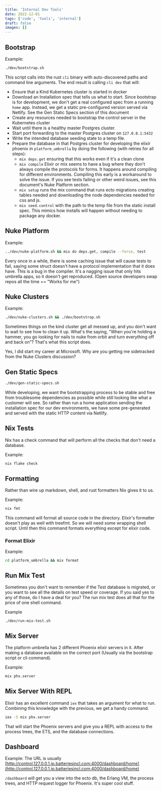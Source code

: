 ```yaml
---
title: 'Internal Dev Tools'
date: 2022-12-01
tags: ['code', 'tools', 'internal']
draft: false
images: []
---
```


## Bootstrap

Example:

```sh
./dev/bootstrap.sh
```

This script calls into the rust `cli` binary with auto-discovered paths and
command line arguments. The end result is calling `cli dev` that will:

- Ensure that a Kind Kubernetes cluster is started in docker
- Download an Installation spec that tells us what to start. Since bootstrap is
  for development, we don't get a real configured spec from a running `home`
  app. Instead, we get a static pre-configured version served via Netlify. See
  the Gen Static Specs section of this document
- Create any resources needed to bootstrap the control server in the Kubernetes
  cluster
- Wait until there is a healthy master Postgres cluster.
- Start port forwarding to the master Postgres cluster on `127.0.0.1:5432`
- Write the intended database seeding state to a temp file.
- Prepare the database in that Postgres cluster for developing the elixir
  phoenix in `platform_umbrella` by doing the following (with retries for all
  steps):
  - `mix deps.get` ensuring that this works even if it's a clean clone
  - `mix compile` Elixir or mix seems to have a bug where they don't always
    compile the protocols for forms. It happens around compiling for different
    environments. Compiling this early is a workaround to solve the issue. If
    you see tests failing or other weird issues, see this document's Nuke
    Platform section.
  - `mix setup` runs the mix command that runs ecto migrations creating tables
    needed and downloading the node dependencies needed for css and js.
  - `mix seed.control` with the path to the temp file from the static install
    spec. This mimics how installs will happen without needing to package any
    docker.

##

## Nuke Platform

Example:

```sh
../dev/nuke-platform.sh && mix do deps.get, compile --force, test
```

Every once in a while, there is some caching issue that will cause tests to
fail, saying some struct doesn't have a protocol implementation that it does
have. This is a bug in the compiler. It's a nagging issue that only hits
umbrella apps, so it doesn't get reproduced. (Open source developers swap repos
all the time == "Works for me")

## Nuke Clusters

Example:

```sh
./dev/nuke-clusters.sh && ./dev/bootstrap.sh
```

Sometimes things on the kind cluster get all messed up, and you don't want to
wait to see how to clean it up. What's the saying, "When you're holding a
hammer, you go looking for nails to nuke from orbit and turn everything off and
back on”? That's what this script does.

Yes, I did start my career at Microsoft. Why are you getting me sidetracked from
the Nuke Clusters discussion?

## Gen Static Specs

```sh
./dev/gen-static-specs.sh
```

While developing, we want the bootstrapping process to be stable and free from
troublesome dependencies as possible while still looking like what a customer
will see. So rather than run a home application sending the installation spec
for our dev environments, we have some pre-generated and served with the static
HTTP content via Netlify.

## Nix Tests

Nix has a check command that will perform all the checks that don't need a
database.

Example:

```sh
nix flake check
```

## Formatting

Rather than wire up markdown, shell, and rust formatters Nix gives it to us.

Example:

```sh
nix fmt
```

This command will format all source code in the directory. Elixir's formatter
doesn't play as well with treefmt. So we will need some wrapping shell script.
Until then this command formats everything except for elixir code.

### Format Elixir

Example:

```sh
cd platform_umbrella && mix format
```

## Run Mix Test

Sometimes you don't want to remember if the Test database is migrated, or you
want to see all the details on test speed or coverage. If you said yes to any of
those, do I have a deal for you? The run mix test does all that for the price of
one shell command.

Example

```
./dev/run-mix-test.sh
```

## Mix Server

The platform umbrella has 2 different Phoenix elixir servers in it. After making
a database available on the correct port (Usually via the bootstrap script or
cli command).

Example:

```sh
mix phx.server
```

## Mix Server With REPL

Elixir has an excellent command `iex` that takes an argument for what to run.
Combining this knowledge with the previous, we get a handy command.

```sh
iex -S mix phx.server
```

That will start the Phoenix servers and give you a REPL with access to the
process trees, the ETS, and the database connections.

## Dashboard

Example: The URL is usually
[http://control.127.0.0.1.ip.batteriesincl.com:4000/dashboard/home](http://control.127.0.0.1.ip.batteriesincl.com:4000/dashboard/home)

`/dashboard` will get you a view into the ecto db, the Erlang VM, the process
trees, and HTTP request logger for Phoenix. It's super cool stuff.
